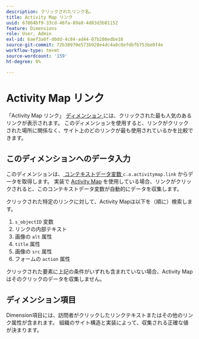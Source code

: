 ```yaml
---
description: クリックされたリンク名。
title: Activity Map リンク
uuid: 67864bf9-33cd-46fa-89a8-4d83d3b81152
feature: Dimensions
role: User, Admin
exl-id: 6aef3a0f-d0dd-4c84-ad44-07b286edbe18
source-git-commit: 72b38970e573b928e4dc4a8c8efdbfb753be0f4e
workflow-type: tm+mt
source-wordcount: '159'
ht-degree: 8%

---
```


# Activity Map リンク

「Activity Map リンク」 [ ディメンション ](overview.md) には、クリックされた最も人気のあるリンクが表示されます。 このディメンションを使用すると、リンクがクリックされた場所に関係なく、サイト上のどのリンクが最も使用されているかを比較できます。

## このディメンションへのデータ入力

このディメンションは、[ コンテキストデータ変数 ](/help/implement/vars/page-vars/contextdata.md)`c.a.activitymap.link` からデータを取得します。 実装で [Activity Map](/help/analyze/activity-map/overview.md) を使用している場合、リンクがクリックされると、このコンテキストデータ変数が自動的にデータを収集します。

クリックされた特定のリンクに対して、Activity Mapは以下を（順に）検索します。

1. `s_objectID` 変数
1. リンクの内部テキスト
1. 画像の `alt` 属性
1. `title` 属性
1. 画像の `src` 属性
1. フォームの `action` 属性

クリックされた要素に上記の条件がいずれも含まれていない場合、Activity Mapはそのクリックのデータを収集しません。

## ディメンション項目

Dimension項目には、訪問者がクリックしたリンクテキストまたはその他のリンク属性が含まれます。 組織のサイト構造と実装によって、収集される正確な値が決まります。
